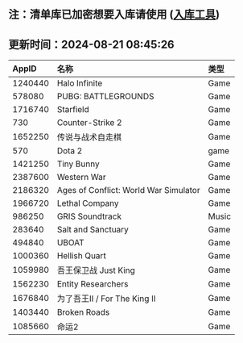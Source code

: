 ## 注：清单库已加密想要入库请使用 ([入库工具](https://github.com/BlankTMing/ManifestAutoUpdate/releases))

## 更新时间：2024-08-21 08:45:26
| AppID | 名称 | 类型  |
| :-------------------- | :----------------------------- | :----------- |
| 1240440 | Halo Infinite| Game |
| 578080 | PUBG: BATTLEGROUNDS| Game |
| 1716740 | Starfield| Game |
| 730 | Counter-Strike 2| Game |
| 1652250 | 传说与战术自走棋| Game |
| 570 | Dota 2| game |
| 1421250 | Tiny Bunny| Game |
| 2387600 | Western War| Game |
| 2186320 | Ages of Conflict: World War Simulator| Game |
| 1966720 | Lethal Company| Game |
| 986250 | GRIS Soundtrack| Music |
| 283640 | Salt and Sanctuary| Game |
| 494840 | UBOAT| Game |
| 1000360 | Hellish Quart| Game |
| 1059980 | 吾王保卫战 Just King| Game |
| 1562230 | Entity Researchers| Game |
| 1676840 | 为了吾王II / For The King II| Game |
| 1403440 | Broken Roads| Game |
| 1085660 | 命运2| Game |
